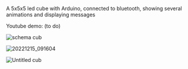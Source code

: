 A 5x5x5 led cube with Arduino, connected to bluetooth, showing several animations and displaying messages

Youtube demo: (to do)

![schema cub](https://github.com/yumenzx/Arduino-5x5x5-Led-Cube/assets/92437439/ef2b7d4e-bc51-496d-8161-20ddb68d51ab)

![20221215_091604](https://github.com/yumenzx/Arduino-5x5x5-Led-Cube/assets/92437439/eb24be4b-c235-41fb-b605-4ea3903ee4b3)

![Untitled cub](https://github.com/yumenzx/Arduino-5x5x5-Led-Cube/assets/92437439/e24d5990-ed64-4540-be43-61d21cc85324)
